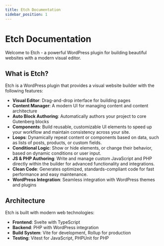 ```yaml
---
title: Etch Documentation
sidebar_position: 1
---
```


# Etch Documentation

Welcome to Etch - a powerful WordPress plugin for building beautiful websites with a modern visual editor.

## What is Etch?

Etch is a WordPress plugin that provides a visual website builder with the following features:

- **Visual Editor**: Drag-and-drop interface for building pages
- **Content Manager**: A modern UI for managing content and content architecture
- **Auto Block Authoring**: Automatically authors your project to core Gutenberg blocks
- **Components**: Build reusable, customizable UI elements to speed up your workflow and maintain consistency across your site.
- **Loops**: Dynamically repeat content or components based on data, such as lists of posts, products, or custom fields.
- **Conditional Logic**: Show or hide elements, or change their behavior, based on dynamic conditions or user input.
- **JS & PHP Authoring**: Write and manage custom JavaScript and PHP directly within the builder for advanced functionality and integrations.
- **Clean Code**: Generates optimized, standards-compliant code for fast performance and easy maintenance.
- **WordPress Integration**: Seamless integration with WordPress themes and plugins

## Architecture

Etch is built with modern web technologies:

- **Frontend**: Svelte with TypeScript
- **Backend**: PHP with WordPress integration
- **Build System**: Vite for development, Rollup for production
- **Testing**: Vitest for JavaScript, PHPUnit for PHP
